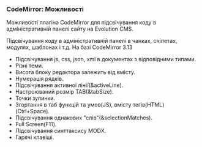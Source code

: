 
<meta http-equiv="Content-Type" content="text/html; charset=utf-8">
<h3>CodeMirror: Можливості </h3> 
Можливості плагіна CodeMirror для підсвічування коду в адміністративній панелі сайту на Evolution CMS.	
<br>
<p>Підсвічування коду в адміністративній панелі в чанках, сніпетах, модулях, шаблонах і т.д. На базі CodeMirror 3.13</p>
<ul>
<li>Підсвічування js, css, json, xml в документах з відповідними типами.</li>
<li>Різні теми.</li>
<li>Висота блоку редактора залежить від вмісту.</li>
<li>Нумерація рядків.</li>
<li>Підсвічування активної лінії(&activeLine).</li>
<li>Настроюваний розмір TAB(&tabSize).</li>
<li>Точки зупинки.</li>
<li>Згортання в таб функцій та умов(JS), вмісту тегів(HTML) (Ctrl+Space).</li>
<li>Підсвічування однакових "слів"(&selectionMatches).</li>
<li>Full Screen(F11).</li>
<li>Підсвічування синттаксису MODX.</li>
<li>Гарячі клавіші.</li>
</ul>

